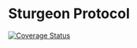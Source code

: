 # Sturgeon Protocol

[![Coverage Status](https://coveralls.io/repos/github/zetazeros/sturgeon-rebalancer-contracts/badge.svg?branch=main)](https://coveralls.io/github/zetazeros/sturgeon-rebalancer-contracts?branch=main)
